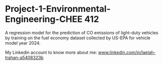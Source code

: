 # Project-1-Environmental-Engineering-CHEE 412
A regression model for the prediction of CO emissions of light-duty vehicles by training on the fuel economy dataset collected by US-EPA for vehicle model year 2024.

My Linkedin account to know more about me: www.linkedin.com/in/laelah-trahan-a5408323b

